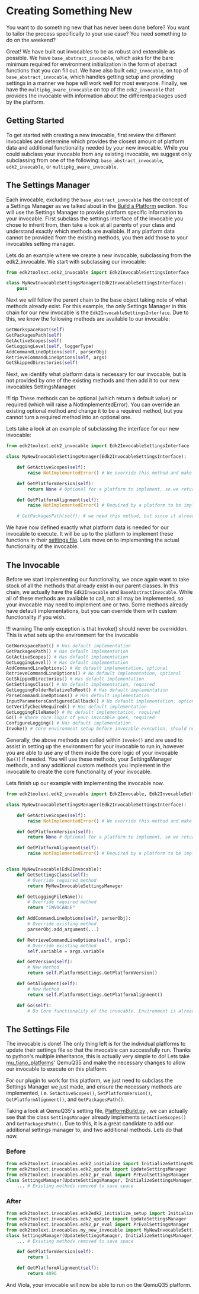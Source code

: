 # Creating Something New

You want to do something new that has never been done before? You want to tailor
the process specifically to your use case? You need something to do on the
weekend?

Great! We have built out invocables
to be as robust and extensible as possible. We have `base_abstract_invocable`,
which asks for the bare minimum required for environment initialization in the form
of abstract functions that you can fill out. We have also built `edk2_invocable`, on
top of `base_abstract_invocable`, which handles getting setup and providing settings
in a manner we hope will work well for most everyone. Finally, we have the
`multipkg_aware_invocable` on top of the `edk2_invocable` that provides the invocable
with information about the differentpackages used by the platform.

## Getting Started

To get started with creating a new invocable, first review the different invocables
and determine which provides the closest amount of platform data and additional
functionality needed by your new invocable. While you could subclass your invocable
from any existing invocable, we suggest only subclassing from one of the following:
`base_abstract_invocable`, `edk2_invocable`, or `multipkg_aware_invocable`.

## The Settings Manager

Each invocable, excluding the `base_abstract_invocable` has the concept of a Settings
Manager as we talked about in the [Build a Platform](/1.%20Getting%20Started/build)
section. You will use the Settings Manager to provide platform specific information
to your invocable. First subclass the settings interface of the invocable you chose to
inherit from, then take a look at all parents of your class and understand exactly which
methods are available. If any platform data cannot be provided from the existing methods,
you then add those to your invocables setting manager.

Lets do an example where we create a new invocable, subclassing from the edk2_invocable.
We start with subclassing our invocable:

```python
from edk2toolext.edk2_invocable import Edk2InvocableSettingsInterface

class MyNewInvocableSettingsManager(Edk2InvocableSettingsInterface):
    pass

```

Next we will follow the parent chain to the base object taking note of what methods
already exist. For this example, the only Settings Manager in this chain for our new
invocable is the `Edk2InvocableSettingsInterface`. Due to this, we know the following methods are available to our invocable:

```python
GetWorkspaceRoot(self)
GetPackagesPath(self)
GetActiveScopes(self)
GetLoggingLevel(self, loggerType)
AddCommandLineOptions(self, parserObj)
RetrieveCommandLineOptions(self, args)
GetSkippedDirectories(self)
```

Next, we identify what platform data is necessary for our invocable, but is not provided by
one of the existing methods and then add it to our new invocables SettingsManager.

!!! tip
    These methods can be optional (which return a default value) or required (which will
    raise a NotImplementedError). You can override an existing optional method and change
    it to be a required method, but you cannot turn a required method into an optional one.

Lets take a look at an example of subclassing the interface for our new invocable:

```python
from edk2toolext.edk2_invocable import Edk2InvocableSettingsInterface

class MyNewInvocableSettingsManager(Edk2InvocableSettingsInterface):

    def GetActiveScopes(self):
        raise NotImplementedError() # We override this method and make it required to have atleast one active scope

    def GetPlatformVersion(self):
        return None # Optional for a platform to implement, so we return a default value

    def GetPlatformAlignment(self):
        raise NotImplementedError() # Required by a platform to be implemented so we raise an error

    # GetPackagesPath(self): # we need this method, but since it already exists, we don't need to reimplement it
```

We have now defined exactly what platform data is needed for our invocable to execute. It
will be up to the platform to implement these functions in their
[settings file](/usability/using_settings_manager). Lets move on to implementing the actual
functionality of the invocable.

## The Invocable

Before we start implementing our functionality, we once again want to take stock of all the
methods that already exist in our parent classes. In this chain, we actually have the
`Edk2Invocable` and `BaseAbstractInvocable`. While all of these methods are available to call,
not all may be implemented, so your invocable may need to implement one or two. Some methods
already have default implementations, but you can override them with custom functionality if
you wish.

!!! warning
    The only exception is that Invoke() should never be overridden. This is what sets up the
    environment for the invocable

```python
GetWorkspaceRoot() # Has default implementation
GetPackagesPath() # Has default implementation
GetActiveScopes() # Has default implementation
GetLoggingLevel() # Has default implementation
AddCommandLineOptions() # No default implementation, optional
RetrieveCommandLineOptions() # No default implementation, optional
GetSkippedDirectories() # Has default implementation
GetSettingsClass() # No default implementation, required
GetLoggingFolderRelativeToRoot() # Has default implementation
ParseCommandLineOptions() # Has default implementation
InputParametersConfiguredCallback() # No default implementation, optional
GetVerifyCheckRequired() # Has default implementation
GetLoggingFileName() # No default implementation, required
Go() # Where core logic of your invocable goes, required
ConfigureLogging() # Has default implementation
Invoke() # Core environment setup before invocable execution, should never be overridden
```

Generally, the above methods are called within `Invoke()` and are used to assist in setting
up the environment for your invocable to run in, however you are able to use any of them
inside the core logic of your invocable (`Go()`) if needed. You will use these methods, your
SettingsManager methods, and any additional custom methods you implement in the invocable to
create the core functionality of your invocable.

Lets finish up our example with implementing the invocable now.

```python
from edk2toolext.edk2_invocable import Edk2Invocable, Edk2InvocableSettingsInterface

class MyNewInvocableSettingsManager(Edk2InvocableSettingsInterface):

    def GetActiveScopes(self):
        raise NotImplementedError() # We override this method and make it required to have atleast one active scope

    def GetPlatformVersion(self):
        return None # Optional for a platform to implement, so we return a default value

    def GetPlatformAlignment(self):
        raise NotImplementedError() # Required by a platform to be implemented so we raise an error


class MyNewInvocable(Edk2Invocable):
    def GetSettingsClass(self):
        # Override required method
        return MyNewInvocableSettingsManager

    def GetLoggingFileName():
        # Override required method
        return "INVOCABLE"

    def AddCommandLineOptions(self, parserObj):
        # Override existing method
        parserObj.add_argument(...)

    def RetrieveCommandLineOptions(self, args):
        # Override existing method
        self.variable = args.variable

    def GetVersion(self):
        # New Method
        return self.PlatformSettings.GetPlatformVersion()

    def GetAlignment(self):
        # New Method
        return self.PlatformSettings.GetPlatformAlignment()

    def Go(self):
        # Do Core functionality of the invocable. Environment is already set up.
```

## The Settings File

The invocable is done! The only thing left is for the individual platforms to
update their settings file so that the invocable can successfully run. Thanks to
python's multiple inheritance, this is actually very simple to do! Lets take
[mu_tiano_platforms](https://github.com/microsoft/mu_tiano_platforms)' QemuQ35
and make the necessary changes to allow our invocable to execute on this platform.

For our plugin to work for this platform, we just need to subclass the Settings
Manager we just made, and ensure the necessary methods are implemented, i.e.
`GetActiveScopes()`, `GetPlatformVersion()`, `GetPlatformAlignment()`, and
`GetPackagesPath()`.

Taking a look at QemuQ35's setting file, [PlatformBuild.py](https://github.com/microsoft/mu_tiano_platforms/blob/main/Platforms/QemuQ35Pkg/PlatformBuild.py)
, we can actually see that the class `SettingsManager` already implements
`GetActiveScopes()` and `GetPackagesPath()`. Due to this, it is a great
candidate to add our additional settings manager to, and two additional
methods. Lets do that now.

### Before

```python
from edk2toolext.invocables.edk2_initialize import InitializeSettingsManager
from edk2toolext.invocables.edk2_update import UpdateSettingsManager
from edk2toolext.invocables.edk2_pr_eval import PrEvalSettingsManager
class SettingsManager(UpdateSettingsManager, InitializeSettingsManager, PrEvalSettingsManager):
    ... # Existing methods removed to save space
```

### After

```python
from edk2toolext.invocables.edk2edk2_initialize_setup import InitializeSettingsManager
from edk2toolext.invocables.edk2_update import UpdateSettingsManager
from edk2toolext.invocables.edk2_pr_eval import PrEvalSettingsManager
from edk2toolext.invocables.my_new_invocable import MyNewInvocableSettingsManager # Path will be different
class SettingsManager(UpdateSettingsManager, InitializeSettingsManager, PrEvalSettingsManager, MyNewInvocableSettingsManager):
    ... # Existing methods removed to save space

    def GetPlatformVersion(self):
        return 1

    def GetPlatformAlignment(self):
        return 4096
```

And Viola, your invocable will now be able to run on the QemuQ35 platform.
